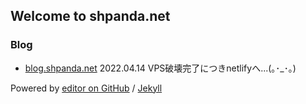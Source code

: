 ## Welcome to shpanda.net

### Blog

- [blog.shpanda.net](https://blog.shpanda.net)
  2022.04.14 VPS破壊完了につきnetlifyへ...(｡･_･｡)


Powered by
[editor on GitHub](https://github.com/ringobouya/shpanda-net/edit/main/README.md) / [Jekyll](https://jekyllrb.com/)



